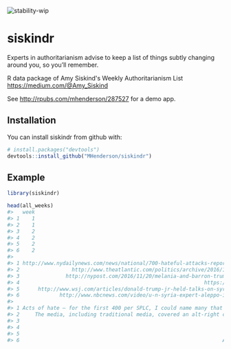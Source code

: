 ![stability-wip](https://img.shields.io/badge/stability-work_in_progress-lightgrey.svg)

# siskindr

Experts in authoritarianism advise to keep a list of things subtly changing around you, so you’ll remember.

R data package of Amy Siskind's Weekly Authoritarianism List https://medium.com/@Amy_Siskind

See http://rpubs.com/mhenderson/287527 for a demo app.

## Installation

You can install siskindr from github with:


```r
# install.packages("devtools")
devtools::install_github("MHenderson/siskindr")
```

## Example


```r
library(siskindr)

head(all_weeks)
#>   week
#> 1    1
#> 2    1
#> 3    2
#> 4    2
#> 5    2
#> 6    2
#>                                                                                                     link
#> 1 http://www.nydailynews.com/news/national/700-hateful-attacks-reported-trump-election-article-1.2879829
#> 2                 http://www.theatlantic.com/politics/archive/2016/11/richard-spencer-speech-npi/508379/
#> 3               http://nypost.com/2016/11/20/melania-and-barron-trump-wont-be-moving-to-the-white-house/
#> 4                                                            https://en.wikipedia.org/wiki/Melania_Trump
#> 5      http://www.wsj.com/articles/donald-trump-jr-held-talks-on-syria-with-russia-supporters-1479920753
#> 6             http://www.nbcnews.com/video/u-n-syria-expert-aleppo-is-in-freefall-817735235579?cid=sm_tw
#>                                                                                                                                                                                                      text
#> 1 Acts of hate — for the first 400 per SPLC, I could name many that I had seen covered by the media. Then I noticed the count exceeded 700, and I realized I knew very little about those additional 300.
#> 2     The media, including traditional media, covered an alt-right conference and published their demands, which included a ban on immigration for 50 years of anyone not white, and an all white nation.
#> 3                                                                                                                                           The First Family-elect will not be living in the White House.
#> 4                                                                                                                              Melania’s Wiki bio changed overnight to reflect she did not go to college.
#> 5                                                                                                               Donald Jr. met with Russia representatives in Paris to discuss Syria during the election.
#> 6                                                                  Aleppo has devolved into the worst humanitarian crisis in our lifetimes, and Putin is emboldened to tell the US to get out of the way.
```

